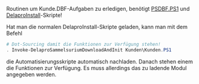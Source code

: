 Routinen um Kunde.DBF-Aufgaben zu erledigen, benötigt [PSDBF.PS1](https://github.com/Delapro/PSDBF) und [DelaproInstall](https://github.com/Delapro/DelaproInstall)-Skripte!

Hat man die normalen DelaproInstall-Skripte geladen, kann man mit dem Befehl 

```Powershell
# Dot-Sourcing damit die Funktionen zur Verfügung stehen!
. Invoke-DelaproSammelsuriumDownloadAndInit Kunden\Kunden.PS1
```

die Automatisierungsskripte automatisch nachladen. Danach stehen einem die Funktionen zur Verfügung. Es muss allerdings das zu ladende Modul angegeben werden. 
